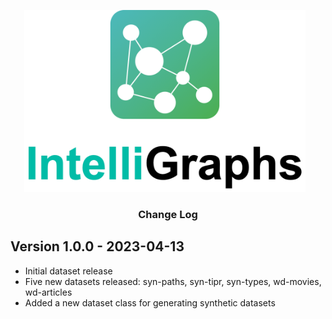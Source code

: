 <p  align="center">
    <img src="images/IntelliGraph-logo.png" width="450px;" style="max-width: 100%;  margin-right:10px;">
    <h3 align="center">
        Change Log
    </h3>
<p>



Version 1.0.0 - 2023-04-13
--------------------------
- Initial dataset release
- Five new datasets released: syn-paths, syn-tipr, syn-types, wd-movies, wd-articles
- Added a new dataset class for generating synthetic datasets



